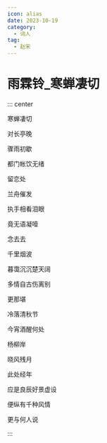 ```yaml
---
icon: alias
date: 2023-10-19
category:
  - 词人
tag:
  - 赵宋
---
```


# 雨霖铃_寒蝉凄切

<!-- more -->


::: center 

寒蝉凄切

对长亭晚

骤雨初歇

都门帐饮无绪

留恋处

兰舟催发

执手相看泪眼

竟无语凝噎

念去去

千里烟波

暮霭沉沉楚天阔


多情自古伤离别

更那堪

冷落清秋节

今宵酒醒何处

杨柳岸

晓风残月

此处经年

应是良辰好景虚设

便纵有千种风情

更与何人说

:::